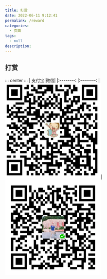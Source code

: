 ```yaml
---
title: 打赏
date: 2022-06-11 9:12:41
permalink: /reward
categories:
  - 页面
tags:
  - null
description:
---
```


## 打赏

::: center :::
| 支付宝|微信|
|:--------: |:--------: |
![](https://raw.githubusercontent.com/zpj874878956/images/main/zhifubao.jpg)|![](https://raw.githubusercontent.com/zpj874878956/images/main/weixin.jpg)